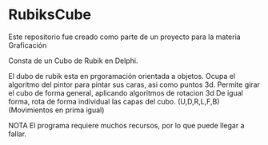 # RubiksCube

Este repositorio fue creado como parte de un proyecto para la materia Graficación

Consta de un Cubo de Rubik en Delphi.

El dubo de rubik esta en prgoramación orientada a objetos. 
Ocupa el algoritmo del pintor para pintar sus caras, asi como puntos 3d.
Permite girar el cubo de forma general, aplicando algoritmos de rotacion 3d
De igual forma, rota de forma individual las capas del cubo. (U,D,R,L,F,B) (Movimientos en prima igual)

NOTA
El programa requiere muchos recursos, por lo que puede llegar a fallar.
